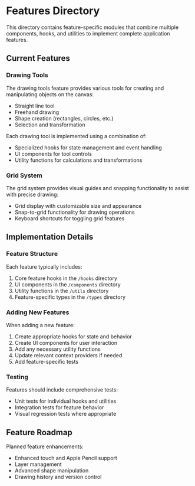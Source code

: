 
# Features Directory

This directory contains feature-specific modules that combine multiple components, hooks, and utilities to implement complete application features.

## Current Features

### Drawing Tools

The drawing tools feature provides various tools for creating and manipulating objects on the canvas:

- Straight line tool
- Freehand drawing
- Shape creation (rectangles, circles, etc.)
- Selection and transformation

Each drawing tool is implemented using a combination of:
- Specialized hooks for state management and event handling
- UI components for tool controls
- Utility functions for calculations and transformations

### Grid System

The grid system provides visual guides and snapping functionality to assist with precise drawing:

- Grid display with customizable size and appearance
- Snap-to-grid functionality for drawing operations
- Keyboard shortcuts for toggling grid features

## Implementation Details

### Feature Structure

Each feature typically includes:

1. Core feature hooks in the `/hooks` directory
2. UI components in the `/components` directory
3. Utility functions in the `/utils` directory
4. Feature-specific types in the `/types` directory

### Adding New Features

When adding a new feature:

1. Create appropriate hooks for state and behavior
2. Create UI components for user interaction
3. Add any necessary utility functions
4. Update relevant context providers if needed
5. Add feature-specific tests

### Testing

Features should include comprehensive tests:

- Unit tests for individual hooks and utilities
- Integration tests for feature behavior
- Visual regression tests where appropriate

## Feature Roadmap

Planned feature enhancements:

- Enhanced touch and Apple Pencil support
- Layer management
- Advanced shape manipulation
- Drawing history and version control
